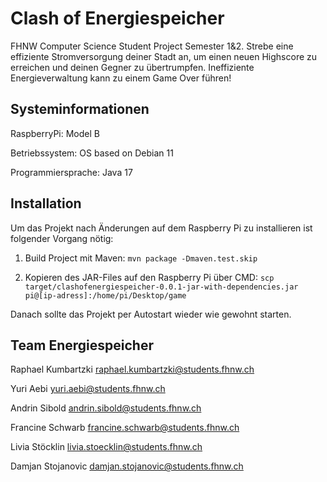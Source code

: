# Clash of Energiespeicher

FHNW Computer Science Student Project Semester 1&2.
Strebe eine effiziente Stromversorgung deiner Stadt an, um einen neuen Highscore zu erreichen und deinen Gegner zu übertrumpfen. Ineffiziente Energieverwaltung kann zu einem Game Over führen!

## Systeminformationen

RaspberryPi: Model B

Betriebssystem: OS based on Debian 11

Programmiersprache: Java 17

## Installation

Um das Projekt nach Änderungen auf dem Raspberry Pi zu installieren ist folgender Vorgang nötig:

1. Build Project mit Maven: `mvn package -Dmaven.test.skip `

2. Kopieren des JAR-Files auf den Raspberry Pi über CMD: `scp target/clashofenergiespeicher-0.0.1-jar-with-dependencies.jar pi@[ip-adress]:/home/pi/Desktop/game`

Danach sollte das Projekt per Autostart wieder wie gewohnt starten.

## Team Energiespeicher

Raphael Kumbartzki raphael.kumbartzki@students.fhnw.ch

Yuri Aebi yuri.aebi@students.fhnw.ch

Andrin Sibold andrin.sibold@students.fhnw.ch

Francine Schwarb francine.schwarb@students.fhnw.ch

Livia Stöcklin livia.stoecklin@students.fhnw.ch

Damjan Stojanovic damjan.stojanovic@students.fhnw.ch
